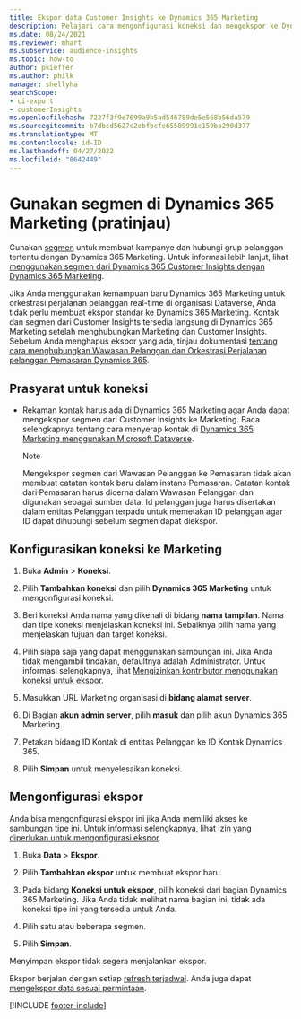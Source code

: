 ```yaml
---
title: Ekspor data Customer Insights ke Dynamics 365 Marketing
description: Pelajari cara mengonfigurasi koneksi dan mengekspor ke Dynamics 365 Marketing.
ms.date: 08/24/2021
ms.reviewer: mhart
ms.subservice: audience-insights
ms.topic: how-to
author: pkieffer
ms.author: philk
manager: shellyha
searchScope:
- ci-export
- customerInsights
ms.openlocfilehash: 7227f3f9e7699a9b5ad546789de5e568b56da579
ms.sourcegitcommit: b7dbcd5627c2ebfbcfe65589991c159ba290d377
ms.translationtype: MT
ms.contentlocale: id-ID
ms.lasthandoff: 04/27/2022
ms.locfileid: "8642449"
---
```

# <a name="use-segments-in-dynamics-365-marketing-preview"></a>Gunakan segmen di Dynamics 365 Marketing (pratinjau)



Gunakan [segmen](segments.md) untuk membuat kampanye dan hubungi grup pelanggan tertentu dengan Dynamics 365 Marketing. Untuk informasi lebih lanjut, lihat [menggunakan segmen dari Dynamics 365 Customer Insights dengan Dynamics 365 Marketing](/dynamics365/marketing/customer-insights-segments).

Jika Anda menggunakan kemampuan baru Dynamics 365 Marketing untuk orkestrasi perjalanan pelanggan real-time di organisasi Dataverse, Anda tidak perlu membuat ekspor standar ke Dynamics 365 Marketing. Kontak dan segmen dari Customer Insights tersedia langsung di Dynamics 365 Marketing setelah menghubungkan Marketing dan Customer Insights. Sebelum Anda menghapus ekspor yang ada, tinjau dokumentasi [tentang cara menghubungkan Wawasan Pelanggan dan Orkestrasi Perjalanan pelanggan Pemasaran Dynamics 365](/dynamics365/marketing/real-time-marketing-ci-profile).

## <a name="prerequisite-for-a-connection"></a>Prasyarat untuk koneksi

- Rekaman kontak harus ada di Dynamics 365 Marketing agar Anda dapat mengekspor segmen dari Customer Insights ke Marketing. Baca selengkapnya tentang cara menyerap kontak di [Dynamics 365 Marketing menggunakan Microsoft Dataverse](connect-dataverse-managed-lake.md).

  > [!NOTE]
  > Mengekspor segmen dari Wawasan Pelanggan ke Pemasaran tidak akan membuat catatan kontak baru dalam instans Pemasaran. Catatan kontak dari Pemasaran harus dicerna dalam Wawasan Pelanggan dan digunakan sebagai sumber data. Id pelanggan juga harus disertakan dalam entitas Pelanggan terpadu untuk memetakan ID pelanggan agar ID dapat dihubungi sebelum segmen dapat diekspor.

## <a name="set-up-connection-to-marketing"></a>Konfigurasikan koneksi ke Marketing

1. Buka **Admin** > **Koneksi**.

1. Pilih **Tambahkan koneksi** dan pilih **Dynamics 365 Marketing** untuk mengonfigurasi koneksi.

1. Beri koneksi Anda nama yang dikenali di bidang **nama tampilan**. Nama dan tipe koneksi menjelaskan koneksi ini. Sebaiknya pilih nama yang menjelaskan tujuan dan target koneksi.

1. Pilih siapa saja yang dapat menggunakan sambungan ini. Jika Anda tidak mengambil tindakan, defaultnya adalah Administrator. Untuk informasi selengkapnya, lihat [Mengizinkan kontributor menggunakan koneksi untuk ekspor](connections.md#allow-contributors-to-use-a-connection-for-exports).

1. Masukkan URL Marketing organisasi di **bidang alamat server**.

1. Di Bagian **akun admin server**, pilih **masuk** dan pilih akun Dynamics 365 Marketing.

1. Petakan bidang ID Kontak di entitas Pelanggan ke ID Kontak Dynamics 365.

1. Pilih **Simpan** untuk menyelesaikan koneksi. 

## <a name="configure-an-export"></a>Mengonfigurasi ekspor

Anda bisa mengonfigurasi ekspor ini jika Anda memiliki akses ke sambungan tipe ini. Untuk informasi selengkapnya, lihat [Izin yang diperlukan untuk mengonfigurasi ekspor](export-destinations.md#set-up-a-new-export).

1. Buka **Data** > **Ekspor**.

1. Pilih **Tambahkan ekspor** untuk membuat ekspor baru.

1. Pada bidang **Koneksi untuk ekspor**, pilih koneksi dari bagian Dynamics 365 Marketing. Jika Anda tidak melihat nama bagian ini, tidak ada koneksi tipe ini yang tersedia untuk Anda.

1. Pilih satu atau beberapa segmen.

1. Pilih **Simpan**.

Menyimpan ekspor tidak segera menjalankan ekspor.

Ekspor berjalan dengan setiap [refresh terjadwal](system.md#schedule-tab). Anda juga dapat [mengekspor data sesuai permintaan](export-destinations.md#run-exports-on-demand). 

[!INCLUDE [footer-include](includes/footer-banner.md)]
